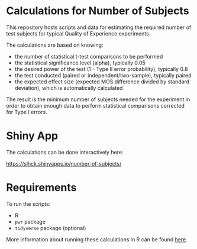 # Calculations for Number of Subjects

This repository hosts scripts and data for estimating the required number of test subjects for typical Quality of Experience experiments.

The calculations are based on knowing:

- the number of statistical t-test comparisons to be performed
- the statistical significance level (alpha), typically 0.05
- the desired power of the test (1 - Type II error probability), typically 0.8
- the test conducted (paired or independent/two-sample), typically paired
- the expected effect size (expected MOS difference divided by standard deviation), which is automatically calculated

The result is the minimum number of subjects needed for the experiment in order to obtain enough data to perform statistical comparisons corrected for Type I errors.

# Shiny App

The calculations can be done interactively here:

https://slhck.shinyapps.io/number-of-subjects/

# Requirements

To run the scripts:

- R
- `pwr` package
- `tidyverse` package (optional)

More information about running these calculations in R can be found [here](https://stats.idre.ucla.edu/r/dae/power-analysis-for-two-group-independent-sample-t-test/).
